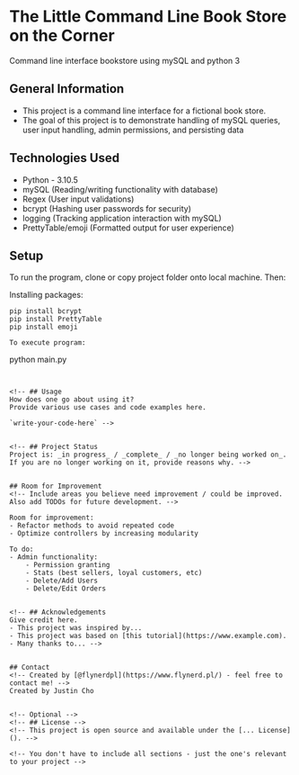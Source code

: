# The Little Command Line Book Store on the Corner 
Command line interface bookstore using mySQL and python 3


<!-- ## Table of Contents
* [General Info](#general-information)
* [Technologies Used](#technologies-used)
* [Features](#features)
* [Screenshots](#screenshots)
* [Setup](#setup)
* [Room for Improvement](#room-for-improvement)
* [Contact](#contact) -->


## General Information
- This project is a command line interface for a fictional book store.
- The goal of this project is to demonstrate handling of mySQL queries, user input handling, admin permissions, and persisting data
<!-- - Why did you undertake it? -->
<!-- You don't have to answer all the questions - just the ones relevant to your project. -->


## Technologies Used
- Python - 3.10.5
- mySQL (Reading/writing functionality with database)
- Regex (User input validations)
- bcrypt (Hashing user passwords for security)
- logging (Tracking application interaction with mySQL)
- PrettyTable/emoji (Formatted output for user experience)


<!-- ## Screenshots
![Example screenshot](./img/screenshot.png) -->
<!-- If you have screenshots you'd like to share, include them here. -->


## Setup
<!-- What are the project requirements/dependencies? Where are they listed? A requirements.txt or a Pipfile.lock file perhaps? Where is it located?

Proceed to describe how to install / setup one's local environment / get started with the project. -->
To run the program, clone or copy project folder onto local machine. Then:

Installing packages:
```
pip install bcrypt
pip install PrettyTable
pip install emoji

To execute program:
```
python main.py
```


<!-- ## Usage
How does one go about using it?
Provide various use cases and code examples here.

`write-your-code-here` -->


<!-- ## Project Status
Project is: _in progress_ / _complete_ / _no longer being worked on_. If you are no longer working on it, provide reasons why. -->


## Room for Improvement
<!-- Include areas you believe need improvement / could be improved. Also add TODOs for future development. -->

Room for improvement:
- Refactor methods to avoid repeated code
- Optimize controllers by increasing modularity

To do:
- Admin functionality:
    - Permission granting
    - Stats (best sellers, loyal customers, etc)
    - Delete/Add Users
    - Delete/Edit Orders


<!-- ## Acknowledgements
Give credit here.
- This project was inspired by...
- This project was based on [this tutorial](https://www.example.com).
- Many thanks to... -->


## Contact
<!-- Created by [@flynerdpl](https://www.flynerd.pl/) - feel free to contact me! -->
Created by Justin Cho


<!-- Optional -->
<!-- ## License -->
<!-- This project is open source and available under the [... License](). -->

<!-- You don't have to include all sections - just the one's relevant to your project -->